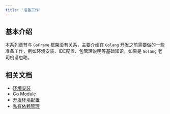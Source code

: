 ```yaml
---
title: '准备工作'
---
```


## 基本介绍

本系列章节与 `GoFrame` 框架没有关系，主要介绍在 `Golang` 开发之前需要做的一些准备工作，例如环境安装、IDE配置、包管理说明等基础知识。如果是 `Golang` 老司机请忽略。

## 相关文档

- [环境安装](/docs/项目开发/准备工作/环境安装)
- [Go Module](/docs/项目开发/准备工作/Go%20Module)
- [开发环境配置](/docs/项目开发/准备工作/开发环境配置)
- [私有依赖管理](/docs/项目开发/准备工作/私有依赖管理)